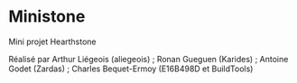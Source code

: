 # Ministone
Mini projet Hearthstone

Réalisé par Arthur Liégeois (aliegeois) ; Ronan Gueguen (Karides) ; Antoine Godet (Zardas) ; Charles Bequet-Ermoy (E16B498D et BuildTools)
